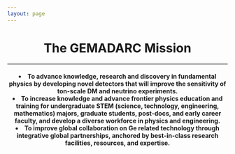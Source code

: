 ```yaml
---
layout: page
---
```

<header class="business-header">
	<div class="container">
		<div class="row">
			<div class="col-lg-12">
				<!--<img class="img-responsive" src="https://drive.google.com/uc?id=0BwM7XYhFgK7oY1ZFYTZlZUE3eVE" alt="">-->
					<h1 class="tagline">The GEMADARC Mission</h1>
					<hr class="star-light">
					<h4 class="tagline">
					<li>To advance knowledge, research and discovery in fundamental physics by developing novel detectors that will improve the sensitivity of ton-scale DM and neutrino experiments.</li>
					<li>To increase knowledge and advance frontier physics education and training for undergraduate STEM (science, technology, engineering, mathematics) majors, graduate students, post-docs, and early career faculty, and develop a diverse workforce in physics and engineering.</li>
					<li>To improve global collaboration on Ge related technology through integrative global partnerships, anchored by best-in-class research facilities, resources, and expertise.</li>
					</h4>
			</div>
		</div>
	</div>
</header>
<div class="container">
